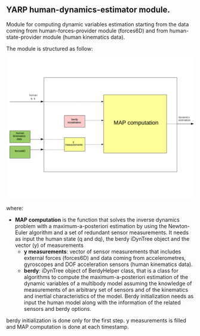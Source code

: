 ## YARP human-dynamics-estimator module.

Module for computing dynamic variables estimation starting from the data coming from human-forces-provider module (forces6D) and 
from human-state-provider module (human kinematics data).

The module is structured as follow:

<img src="/misc/human-dynamics-estimator.png">

where:
- **MAP computation** is the function that solves the inverse dynamics problem with a maximum-a-posteriori estimation by using the Newton-Euler algorithm and 
a set of redundant sensor measurements. It needs as input the human state (q and dq), the berdy iDynTree object and the vector (y) of measurements
  - **y measurements**: vector of sensor measurements that includes external forces (forces6D) and data coming from accelerometres, 
  gyroscopes and DOF acceleration sensors (human kinematics data).
  - **berdy**: iDynTree object of BerdyHelper class, that is a class for algorithms to compute the maximum-a-posteriori estimation of the dynamic variables 
  of a multibody model assuming the knowledge of measurements of an arbitrary set of sensors and of the kinematics and inertial characteristics of the model. 
  Berdy initialization needs as input the human model along with the information of the related sensors and berdy options.
  
berdy initialization is done only for the first step.
y measurements is filled and MAP computation is done at each timestamp.
